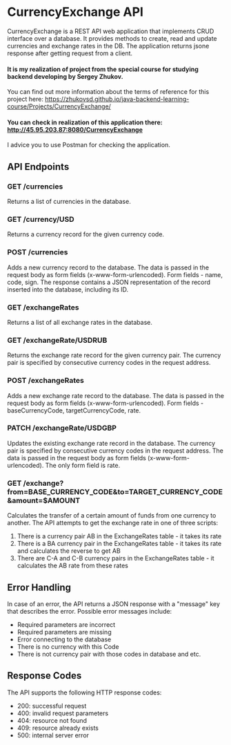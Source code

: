 # CurrencyExchange API

CurrencyExchange is a REST API web application that implements CRUD interface over a database. It provides methods to create, read and update currencies and exchange rates in the DB.
The application returns jsone response after getting request from a client.

#### It is my realization of project from the special course for studying backend developing by Sergey Zhukov.
You can find out more information about the terms of reference for this project here: https://zhukovsd.github.io/java-backend-learning-course/Projects/CurrencyExchange/

#### You can check in realization of this application there: http://45.95.203.87:8080/CurrencyExchange
I advice you to use Postman for checking the application.

## API Endpoints

### GET /currencies

Returns a list of currencies in the database.

### GET /currency/USD

Returns a currency record for the given currency code.

### POST /currencies

Adds a new currency record to the database. The data is passed in the request body as form fields (x-www-form-urlencoded). Form fields - name, code, sign. The response contains a JSON representation of the record inserted into the database, including its ID.

### GET /exchangeRates

Returns a list of all exchange rates in the database.

### GET /exchangeRate/USDRUB

Returns the exchange rate record for the given currency pair. The currency pair is specified by consecutive currency codes in the request address.

### POST /exchangeRates

Adds a new exchange rate record to the database. The data is passed in the request body as form fields (x-www-form-urlencoded). Form fields - baseCurrencyCode, targetCurrencyCode, rate.

### PATCH /exchangeRate/USDGBP

Updates the existing exchange rate record in the database. The currency pair is specified by consecutive currency codes in the request address. The data is passed in the request body as form fields (x-www-form-urlencoded). The only form field is rate.

### GET /exchange?from=BASE_CURRENCY_CODE&to=TARGET_CURRENCY_CODE&amount=$AMOUNT

Calculates the transfer of a certain amount of funds from one currency to another. The API attempts to get the exchange rate in one of three scripts:

1. There is a currency pair AB in the ExchangeRates table - it takes its rate
2. There is a BA currency pair in the ExchangeRates table - it takes its rate and calculates the reverse to get AB
3. There are C-A and C-B currency pairs in the ExchangeRates table - it calculates the AB rate from these rates

## Error Handling

In case of an error, the API returns a JSON response with a "message" key that describes the error. Possible error messages include:

- Required parameters are incorrect
- Required parameters are missing
- Error connecting to the database
- There is no currency with this Code
- There is not currency pair with those codes in database
  and etc.

## Response Codes

The API supports the following HTTP response codes:

- 200: successful request
- 400: invalid request parameters
- 404: resource not found
- 409: resource already exists
- 500: internal server error
